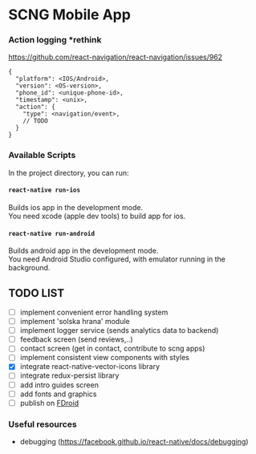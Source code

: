 # SCNG Mobile App

### Action logging *rethink
https://github.com/react-navigation/react-navigation/issues/962
```
{
  "platform": <IOS/Android>,
  "version": <OS-version>,
  "phone_id": <unique-phone-id>,
  "timestamp": <unix>,
  "action": {
    "type": <navigation/event>,
    // TODO
  }
}
```
 
### Available Scripts

In the project directory, you can run:
 
#### `react-native run-ios`
 
Builds ios app in the development mode.<br>
You need xcode (apple dev tools) to build app for ios.

#### `react-native run-android`
 
Builds android app in the development mode.<br>
You need Android Studio configured, with emulator running in the background.
 
 ## TODO LIST
 - [ ] implement convenient error handling system
 - [ ] implement 'solska hrana' module
 - [ ] implement logger service (sends analytics data to backend)
 - [ ] feedback screen (send reviews,..)
 - [ ] contact screen (get in contact, contribute to scng apps)
 - [ ] implement consistent view components with styles
 - [x] integrate react-native-vector-icons library
 - [ ] integrate redux-persist library
 - [ ] add intro guides screen
 - [ ] add fonts and graphics
 - [ ] publish on [FDroid](https://f-droid.org/en/)

### Useful resources
- debugging (https://facebook.github.io/react-native/docs/debugging)


